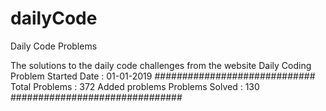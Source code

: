 # dailyCode
Daily Code Problems


The solutions to the daily code challenges from the website Daily Coding Problem
Started Date : 01-01-2019
#############################
Total Problems : 372
Added problems 
Problems  Solved : 130
###############################
